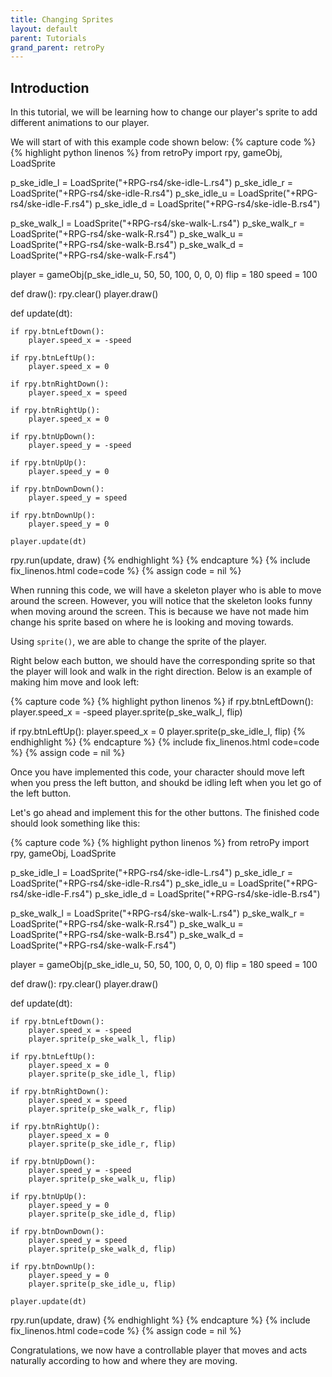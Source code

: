 ```yaml
---
title: Changing Sprites
layout: default
parent: Tutorials
grand_parent: retroPy
---
```


## Introduction

In this tutorial, we will be learning how to change our player's sprite to add different animations to our player.


We will start of with this example code shown below:
{% capture code %}
{% highlight python linenos %}
from retroPy import rpy, gameObj, LoadSprite

p_ske_idle_l = LoadSprite("+RPG-rs4/ske-idle-L.rs4")
p_ske_idle_r = LoadSprite("+RPG-rs4/ske-idle-R.rs4")
p_ske_idle_u = LoadSprite("+RPG-rs4/ske-idle-F.rs4")
p_ske_idle_d = LoadSprite("+RPG-rs4/ske-idle-B.rs4")

p_ske_walk_l = LoadSprite("+RPG-rs4/ske-walk-L.rs4")
p_ske_walk_r = LoadSprite("+RPG-rs4/ske-walk-R.rs4")
p_ske_walk_u = LoadSprite("+RPG-rs4/ske-walk-B.rs4")
p_ske_walk_d = LoadSprite("+RPG-rs4/ske-walk-F.rs4")

player = gameObj(p_ske_idle_u, 50, 50, 100, 0, 0, 0)
flip = 180
speed = 100

def draw():
    rpy.clear()
    player.draw()
    
def update(dt):
    
    if rpy.btnLeftDown():
        player.speed_x = -speed
        
    if rpy.btnLeftUp():
        player.speed_x = 0
        
    if rpy.btnRightDown():
        player.speed_x = speed   
        
    if rpy.btnRightUp():
        player.speed_x = 0
        
    if rpy.btnUpDown():
        player.speed_y = -speed  
        
    if rpy.btnUpUp():
        player.speed_y = 0
        
    if rpy.btnDownDown():
        player.speed_y = speed
        
    if rpy.btnDownUp():
        player.speed_y = 0
    
    player.update(dt)

rpy.run(update, draw)
{% endhighlight %}
{% endcapture %}
{% include fix_linenos.html code=code %}
{% assign code = nil %}

When running this code, we will have a skeleton player who is able to move around the screen. However, you will notice that the skeleton looks funny when moving around the screen. This is because we have not made him change his sprite based on where he is looking and moving towards.

Using `sprite()`, we are able to change the sprite of the player.

Right below each button, we should have the corresponding sprite so that the player will look and walk in the right direction. Below is an example of making him move and look left:

{% capture code %}
{% highlight python linenos %}
if rpy.btnLeftDown():
        player.speed_x = -speed
        player.sprite(p_ske_walk_l, flip)

if rpy.btnLeftUp():
        player.speed_x = 0
        player.sprite(p_ske_idle_l, flip)
{% endhighlight %}
{% endcapture %}
{% include fix_linenos.html code=code %}
{% assign code = nil %}

Once you have implemented this code, your character should move left when you press the left button, and shoukd be idling left when you let go of the left button.

Let's go ahead and implement this for the other buttons. The finished code should look something like this:

{% capture code %}
{% highlight python linenos %}
from retroPy import rpy, gameObj, LoadSprite

p_ske_idle_l = LoadSprite("+RPG-rs4/ske-idle-L.rs4")
p_ske_idle_r = LoadSprite("+RPG-rs4/ske-idle-R.rs4")
p_ske_idle_u = LoadSprite("+RPG-rs4/ske-idle-F.rs4")
p_ske_idle_d = LoadSprite("+RPG-rs4/ske-idle-B.rs4")

p_ske_walk_l = LoadSprite("+RPG-rs4/ske-walk-L.rs4")
p_ske_walk_r = LoadSprite("+RPG-rs4/ske-walk-R.rs4")
p_ske_walk_u = LoadSprite("+RPG-rs4/ske-walk-B.rs4")
p_ske_walk_d = LoadSprite("+RPG-rs4/ske-walk-F.rs4")

player = gameObj(p_ske_idle_u, 50, 50, 100, 0, 0, 0)
flip = 180
speed = 100

def draw():
    rpy.clear()
    player.draw()
    
def update(dt):
    
    if rpy.btnLeftDown():
        player.speed_x = -speed
        player.sprite(p_ske_walk_l, flip)
        
    if rpy.btnLeftUp():
        player.speed_x = 0
        player.sprite(p_ske_idle_l, flip)
        
    if rpy.btnRightDown():
        player.speed_x = speed   
        player.sprite(p_ske_walk_r, flip)
        
    if rpy.btnRightUp():
        player.speed_x = 0
        player.sprite(p_ske_idle_r, flip)
        
    if rpy.btnUpDown():
        player.speed_y = -speed  
        player.sprite(p_ske_walk_u, flip)
        
    if rpy.btnUpUp():
        player.speed_y = 0
        player.sprite(p_ske_idle_d, flip)
        
    if rpy.btnDownDown():
        player.speed_y = speed
        player.sprite(p_ske_walk_d, flip)
        
    if rpy.btnDownUp():
        player.speed_y = 0
        player.sprite(p_ske_idle_u, flip)
    
    player.update(dt)

rpy.run(update, draw)
{% endhighlight %}
{% endcapture %}
{% include fix_linenos.html code=code %}
{% assign code = nil %}

Congratulations, we now have a controllable player that moves and acts naturally according to how and where they are moving.




